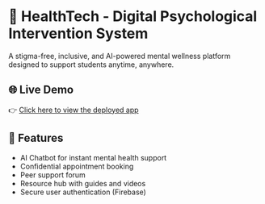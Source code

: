 # 🧠 HealthTech - Digital Psychological Intervention System

A stigma-free, inclusive, and AI-powered mental wellness platform designed to support students anytime, anywhere.

## 🌐 Live Demo
👉 [Click here to view the deployed app](https://healthtech-zeta.vercel.app)

## 🚀 Features
- AI Chatbot for instant mental health support
- Confidential appointment booking
- Peer support forum
- Resource hub with guides and videos
- Secure user authentication (Firebase)
